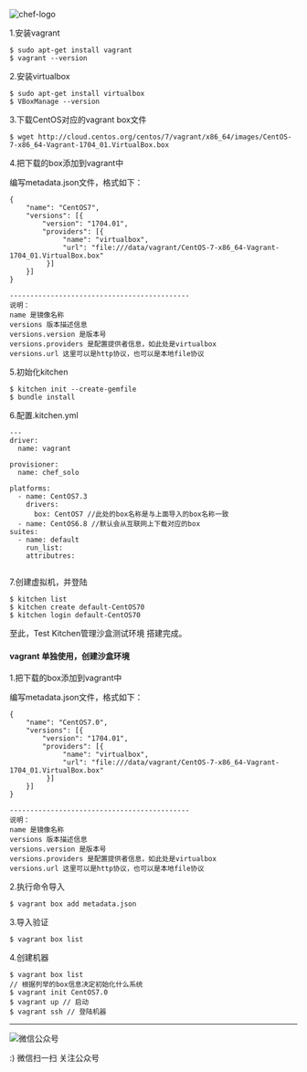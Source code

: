 <!--
author: os4uinfo
head: https://os4u.info/blog/img/sun.png
date: 2017-05-20
title: Test Kitchen管理沙盒测试环境
tags: Chef
images: https://os4u.info/blog/img/sun.png
category: Chef
status: publish
summary: Chef 是一款自动化服务器配置管理工具,理论上可以对服务器做任何配置,包括系统管理、安装软件等,近来已被越来越多地应用到云环境的自动化部署上。运维必备自动化神器之一，所以还是要学习下。
-->

![chef-logo](https://www.chef.io/wp-content/uploads/2017/02/sub-hero-logo-01.svg)

1.安装vagrant

```
$ sudo apt-get install vagrant
$ vagrant --version
```

2.安装virtualbox

```
$ sudo apt-get install virtualbox
$ VBoxManage --version

```

3.下载CentOS对应的vagrant box文件

```
$ wget http://cloud.centos.org/centos/7/vagrant/x86_64/images/CentOS-7-x86_64-Vagrant-1704_01.VirtualBox.box
```
4.把下载的box添加到vagrant中

编写metadata.json文件，格式如下：

```
{
    "name": "CentOS7",
    "versions": [{
        "version": "1704.01",
        "providers": [{
             "name": "virtualbox",
             "url": "file:///data/vagrant/CentOS-7-x86_64-Vagrant-1704_01.VirtualBox.box"
         }]
    }]
}

--------------------------------------------
说明：
name 是镜像名称
versions 版本描述信息
versions.version 是版本号
versions.providers 是配置提供者信息，如此处是virtualbox
versions.url 这里可以是http协议，也可以是本地file协议
```

5.初始化kitchen

```
$ kitchen init --create-gemfile
$ bundle install 

```

6.配置.kitchen.yml

```
---
driver:
  name: vagrant
  
provisioner:
  name: chef_solo

platforms:
  - name: CentOS7.3
    drivers:
      box: CentOS7 //此处的box名称是与上面导入的box名称一致
  - name: CentOS6.8 //默认会从互联网上下载对应的box
suites:
  - name: default
    run_list:
    attributres:
    
```

7.创建虚拟机，并登陆

```
$ kitchen list
$ kitchen create default-CentOS70
$ kitchen login default-CentOS70
```



至此，Test Kitchen管理沙盒测试环境 搭建完成。


#### vagrant 单独使用，创建沙盒环境

1.把下载的box添加到vagrant中

编写metadata.json文件，格式如下：

```
{
    "name": "CentOS7.0",
    "versions": [{
        "version": "1704.01",
        "providers": [{
             "name": "virtualbox",
             "url": "file:///data/vagrant/CentOS-7-x86_64-Vagrant-1704_01.VirtualBox.box"
         }]
    }]
}

--------------------------------------------
说明：
name 是镜像名称
versions 版本描述信息
versions.version 是版本号
versions.providers 是配置提供者信息，如此处是virtualbox
versions.url 这里可以是http协议，也可以是本地file协议
```

2.执行命令导入

```
$ vagrant box add metadata.json
```

3.导入验证

```
$ vagrant box list
```

4.创建机器

```
$ vagrant box list 
// 根据列举的box信息决定初始化什么系统
$ vagrant init CentOS7.0
$ vagrant up // 启动
$ vagrant ssh // 登陆机器

```
*** 

![微信公众号](https://www.os4u.info/wx.jpg) 

:) 微信扫一扫 关注公众号 